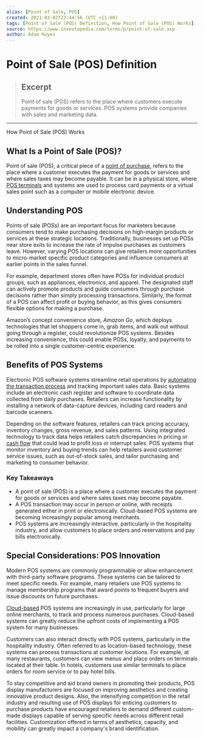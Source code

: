 ```yaml
---
alias: [Point of Sale, POS]
created: 2021-03-02T22:44:56 (UTC +11:00)
tags: [Point of Sale (POS) Definition, How Point of Sale (POS) Works]
source: https://www.investopedia.com/terms/p/point-of-sale.asp
author: Adam Hayes
---
```


# Point of Sale (POS) Definition

> ## Excerpt
> Point of sale (POS) refers to the place where customers execute payments for goods or services. POS systems provide companies with sales and marketing data.

---

How Point of Sale (POS) Works
## What Is a Point of Sale (POS)?

Point of sale (POS), a critical piece of a [point of purchase](https://www.investopedia.com/terms/p/pointofpurchase1.asp), refers to the place where a customer executes the payment for goods or services and where sales taxes may become payable. It can be in a physical store, where [POS terminals](https://www.investopedia.com/terms/p/point-of-sale-terminal.asp) and systems are used to process card payments or a virtual sales point such as a computer or mobile electronic device.

## Understanding POS

Points of sale (POSs) are an important focus for marketers because consumers tend to make purchasing decisions on high-margin products or services at these strategic locations. Traditionally, businesses set up POSs near store exits to increase the rate of impulse purchases as customers leave. However, varying POS locations can give retailers more opportunities to micro-market specific product categories and influence consumers at earlier points in the sales funnel.

For example, department stores often have POSs for individual product groups, such as appliances, electronics, and apparel. The designated staff can actively promote products and guide consumers through purchase decisions rather than simply processing transactions. Similarly, the format of a POS can affect profit or buying behavior, as this gives consumers flexible options for making a purchase.

Amazon’s concept convenience store, _Amazon Go_, which deploys technologies that let shoppers come in, grab items, and walk out without going through a register, could revolutionize POS systems. Besides increasing convenience, this could enable POSs, loyalty, and payments to be rolled into a single customer-centric experience.

## Benefits of POS Systems

Electronic POS software systems streamline retail operations by [automating the transaction process](https://www.investopedia.com/articles/trading/11/automated-trading-systems.asp) and tracking important sales data. Basic systems include an electronic cash register and software to coordinate data collected from daily purchases. Retailers can increase functionality by installing a network of data-capture devices, including card readers and barcode scanners.

Depending on the software features, retailers can track pricing accuracy, inventory changes, gross revenue, and sales patterns. Using integrated technology to track data helps retailers catch discrepancies in pricing or [cash flow](https://www.investopedia.com/terms/c/cashflow.asp) that could lead to profit loss or interrupt sales. POS systems that monitor inventory and buying trends can help retailers avoid customer service issues, such as out-of-stock sales, and tailor purchasing and marketing to consumer behavior.

### Key Takeaways

-   A point of sale (POS) is a place where a customer executes the payment for goods or services and where sales taxes may become payable.
-   A POS transaction may occur in person or online, with receipts generated either in print or electronically. Cloud-based POS systems are becoming increasingly popular among merchants.
-   POS systems are increasingly interactive, particularly in the hospitality industry, and allow customers to place orders and reservations and pay bills electronically.

## Special Considerations: POS Innovation

Modern POS systems are commonly programmable or allow enhancement with third-party software programs. These systems can be tailored to meet specific needs. For example, many retailers use POS systems to manage membership programs that award points to frequent buyers and issue discounts on future purchases.

[Cloud-based](https://www.investopedia.com/terms/c/cloud-computing.asp) POS systems are increasingly in use, particularly for large online merchants, to track and process numerous purchases. Cloud-based systems can greatly reduce the upfront costs of implementing a POS system for many businesses.

Customers can also interact directly with POS systems, particularly in the hospitality industry. Often referred to as location-based technology, these systems can process transactions at customer locations. For example, at many restaurants, customers can view menus and place orders on terminals located at their table. In hotels, customers use similar terminals to place orders for room service or to pay hotel bills.

To stay competitive and aid brand owners in promoting their products, POS display manufacturers are focused on improving aesthetics and creating innovative product designs. Also, the intensifying competition in the retail industry and resulting use of POS displays for enticing customers to purchase products have encouraged retailers to demand different custom-made displays capable of serving specific needs across different retail facilities. Customization offered in terms of aesthetics, capacity, and mobility can greatly impact a company's brand identification.
